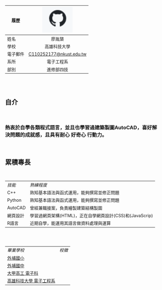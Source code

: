 |      履歷        |<img src="https://github.com/LiaiYC/class/blob/main/110.PNG" width=100/>|
| ---------------- |:-----------------------------:|
| 姓名             |廖胤棨                  |
| 學校             | 高雄科技大學                  |
| 電子郵件         | C110252177@nkust.edu.tw          |
| 系所             | 電子工程系                  |
| 部別             | 進修部四技                 |
<br/>
<br/>
<h2>自介</h2>
<br/>
<h3>熱衷於自學各類程式語言，並且也學習過建築製圖AutoCAD，喜好解決問題的成就感，且具有耐心 好奇心 行動力。</h3>
<br/>
<h2>累積專長</h2>
<br/>
<table>
  <tr>
      <td><i>技能</i></td>
      <td><i>熟練程度</i></td>
  </tr>
  <tr>
      <td>C++</td>
      <td>熟知基本語法與函式運用，能夠撰寫並修正問題</td>
  </tr>
  <tr>
      <td>Python</td>
      <td>熟知基本語法與函式運用，能夠撰寫並修正問題</td>
  </tr>
  <tr>
      <td>AutoCAD</td>
      <td>曾經兼職接案，負責繪製建築結構製圖</td>
  </tr>
  <tr>
      <td>網頁設計</td>
      <td>學習過網頁架構(HTML)，正在自學網頁設計(CSS)和(JavaScrip)</td>
  </tr>
  <tr>
      <td>R語言</td>
      <td>近期自學，能運用其語言做資料處理與運算</td>
  </tr>
</table>
<br/>
<br/>
<table>
  <tr>
    <td><i>畢業學校</i></td>
    <td><i>校徽</i></td>
  </tr>
  <tr>
    <td><a href="https://wpes.tc.edu.tw">外埔國小</a></td>
    <td><img src=></td>
  </tr>
  <tr>
    <td><a href="https://wpjh.tc.edu.tw">外埔國中</a></td>
    <td><img src=></td>
  </tr>
  <tr>
    <td><a href="https://tcvs.tc.edu.tw">大甲高工 電子科</a></td>
    <td><img src=></td>
  </tr>
  <tr>
    <td><a href="https://www.nkust.edu.tw">高雄科技大學 電子工程系</a></td>
    <td><img src=></td>
  </tr>
</table>
